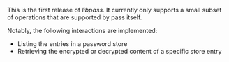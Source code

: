 <!--
    This changelog file is intended to be updated during development and is automatically cleared after
    a release
-->

This is the first release of *libpass*.
It currently only supports a small subset of operations that are supported by pass itself.

Notably, the following interactions are implemented:
- Listing the entries in a password store
- Retrieving the encrypted or decrypted content of a specific store entry
